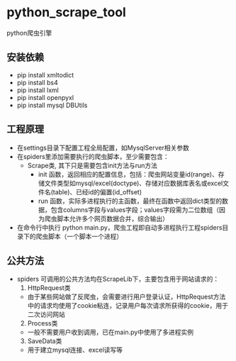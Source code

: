 # python_scrape_tool
python爬虫引擎

## 安装依赖
- pip install xmltodict
- pip install bs4
- pip install lxml
- pip install openpyxl
- pip install mysql DBUtils

## 工程原理
- 在settings目录下配置工程全局配置，如MysqlServer相关参数
- 在spiders里添加需要执行的爬虫脚本，至少需要包含：
  - Scrape类, 其下只是需要包含init方法与run方法
    - init 函数，返回相应的配置信息，包括：爬虫网站变量id(range)、存储文件类型如mysql/excel(doctype)、存储对应数据库表名或excel文件名(table)、已经id的偏置(id_offset)
    - run 函数，实际多进程执行的主函数，最终在函数中返回dict类型的数据，包含columns字段与values字段；values字段需为二位数组（因为爬虫脚本允许多个网页数据合并，综合输出）
- 在命令行中执行 python main.py，爬虫工程即自动多进程执行工程spiders目录下的爬虫脚本（一个脚本一个进程）

## 公共方法
- spiders 可调用的公共方法均在ScrapeLib下，主要包含用于网站请求的：
  1. HttpRequest类
    - 由于某些网站做了反爬虫，会需要进行用户登录认证，HttpRequest方法中的请求均使用了cookie粘连，记录用户每次请求所获得的cookie，用于二次访问网站
  2. Process类
    - 一般不需要用户收到调用，已在main.py中使用了多进程实例
  3. SaveData类
    - 用于建立mysql连接、excel读写等
